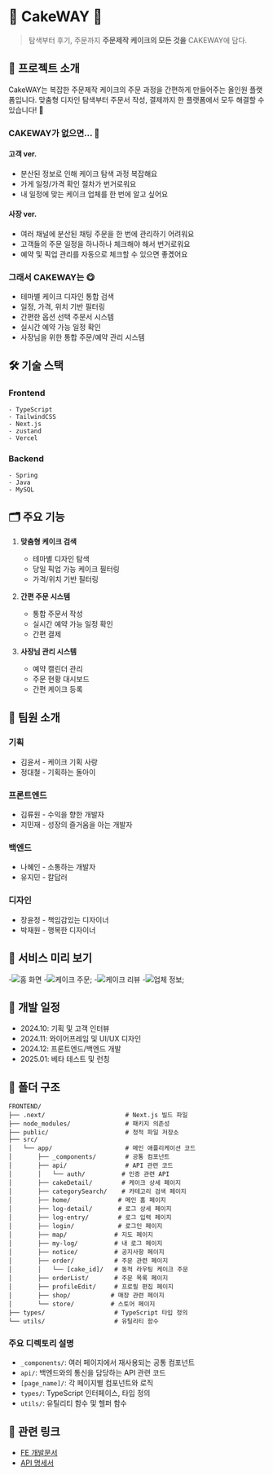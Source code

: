 # 🎂 CakeWAY 🎂

> 탐색부터 후기, 주문까지 **주문제작 케이크의 모든 것을** CAKEWAY에 담다.

## 📌 프로젝트 소개

CakeWAY는 복잡한 주문제작 케이크의 주문 과정을 간편하게 만들어주는 올인원 플랫폼입니다. 맞춤형 디자인 탐색부터 주문서 작성, 결제까지 한 플랫폼에서 모두 해결할 수 있습니다! 🍰

### CAKEWAY가 없으면... 🥲

#### 고객 ver.

- 분산된 정보로 인해 케이크 탐색 과정 복잡해요
- 가게 일정/가격 확인 절차가 번거로워요
- 내 일정에 맞는 케이크 업체를 한 번에 알고 싶어요

#### 사장 ver.

- 여러 채널에 분산된 채팅 주문을 한 번에 관리하기 어려워요
- 고객들의 주문 일정을 하나하나 체크해야 해서 번거로워요
- 예약 및 픽업 관리를 자동으로 체크할 수 있으면 좋곘어요

### 그래서 CAKEWAY는 😋

- 테마별 케이크 디자인 통합 검색
- 일정, 가격, 위치 기반 필터링
- 간편한 옵션 선택 주문서 시스템
- 실시간 예약 가능 일정 확인
- 사장님을 위한 통합 주문/예약 관리 시스템

## 🛠 기술 스택

### Frontend

```
- TypeScript
- TailwindCSS
- Next.js
- zustand
- Vercel

```

### Backend

```
- Spring
- Java
- MySQL
```

## 🗂 주요 기능

1. **맞춤형 케이크 검색**

   - 테마별 디자인 탐색
   - 당일 픽업 가능 케이크 필터링
   - 가격/위치 기반 필터링

2. **간편 주문 시스템**

   - 통합 주문서 작성
   - 실시간 예약 가능 일정 확인
   - 간편 결제

3. **사장님 관리 시스템**
   - 예약 캘린더 관리
   - 주문 현황 대시보드
   - 간편 케이크 등록

## 👥 팀원 소개

### 기획

- 김윤서 - 케이크 기획 사랑
- 정대철 - 기획하는 돌아이

### 프론트엔드

- 김류원 - 수익을 향한 개발자
- 지민재 - 성장의 즐거움을 아는 개발자

### 백엔드

- 나혜인 - 소통하는 개발자
- 유지민 - 칼답러

### 디자인

- 장윤정 - 책임감있는 디자이너
- 박재원 - 행복한 디자이너

## 📱 서비스 미리 보기

-![홈 화면](/public/README/design-1.png) -![케이크 주문](/public/README/design-2.png); -![케이크 리뷰](/public/README/design-3.png) -![업체 정보](/public/README/design-4.png);

## 📅 개발 일정

- 2024.10: 기획 및 고객 인터뷰
- 2024.11: 와이어프레임 및 UI/UX 디자인
- 2024.12: 프론트엔드/백엔드 개발
- 2025.01: 베타 테스트 및 런칭

## 📂 폴더 구조

```
FRONTEND/
├── .next/                      # Next.js 빌드 파일
├── node_modules/               # 패키지 의존성
├── public/                     # 정적 파일 저장소
├── src/
│   └── app/                    # 메인 애플리케이션 코드
│       ├── _components/        # 공통 컴포넌트
│       ├── api/                # API 관련 코드
│       │   └── auth/          # 인증 관련 API
│       ├── cakeDetail/        # 케이크 상세 페이지
│       ├── categorySearch/    # 카테고리 검색 페이지
│       ├── home/             # 메인 홈 페이지
│       ├── log-detail/       # 로그 상세 페이지
│       ├── log-entry/        # 로그 입력 페이지
│       ├── login/            # 로그인 페이지
│       ├── map/             # 지도 페이지
│       ├── my-log/          # 내 로그 페이지
│       ├── notice/          # 공지사항 페이지
│       ├── order/           # 주문 관련 페이지
│       │   └── [cake_id]/   # 동적 라우팅 케이크 주문
│       ├── orderList/       # 주문 목록 페이지
│       ├── profileEdit/     # 프로필 편집 페이지
│       ├── shop/           # 매장 관련 페이지
│       └── store/          # 스토어 페이지
├── types/                   # TypeScript 타입 정의
└── utils/                   # 유틸리티 함수
```

### 주요 디렉토리 설명

- `_components/`: 여러 페이지에서 재사용되는 공통 컴포넌트
- `api/`: 백엔드와의 통신을 담당하는 API 관련 코드
- `[page_name]/`: 각 페이지별 컴포넌트와 로직
- `types/`: TypeScript 인터페이스, 타입 정의
- `utils/`: 유틸리티 함수 및 헬퍼 함수

## 🔗 관련 링크

- [FE 개발문서](https://frost-lamb-34e.notion.site/ef1d33ccb0bc47acb580e9adecf98e6a?pvs=4)
- [API 명세서](https://frost-lamb-34e.notion.site/API-279fee1df7dc421883b4251b8533323c?pvs=4)
